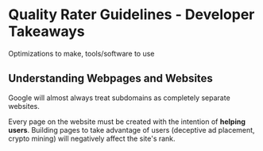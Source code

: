 # Quality Rater Guidelines - Developer Takeaways

Optimizations to make, tools/software to use

## Understanding Webpages and Websites

Google will almost always treat subdomains as completely separate websites.

Every page on the website must be created with the intention of **helping users**. Building pages to take advantage of users (deceptive ad placement, crypto mining) will negatively affect the site's rank.
